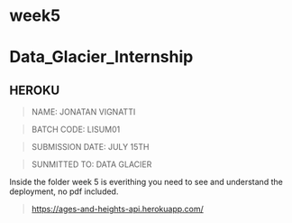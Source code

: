 # week5

# Data_Glacier_Internship

## HEROKU

> NAME:	JONATAN VIGNATTI
 
> BATCH CODE:	 LISUM01

> SUBMISSION DATE:	JULY 15TH

> SUNMITTED TO:	DATA GLACIER

Inside the folder week 5 is everithing you need to see and understand the deployment, no pdf included. 

> https://ages-and-heights-api.herokuapp.com/


